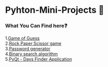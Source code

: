 # Pyhton-Mini-Projects :notebook:
### What You Can Find here:question:
1.[Game of Guess](https://github.com/AasaiAlangaram/Python-Basic-Projects/blob/master/Python%20Basic%20Projects.ipynb)\
2.[Rock,Paper,Scissor game](https://github.com/AasaiAlangaram/Python-Basic-Projects/blob/master/Python%20Basic%20Projects.ipynb)\
3.[Password generator](https://github.com/AasaiAlangaram/Python-Basic-Projects/blob/master/Python%20Basic%20Projects.ipynb)\
4.[Binary search algorithm](https://github.com/AasaiAlangaram/Python-Basic-Projects/blob/master/Python%20Basic%20Projects.ipynb)\
5.[PyQt - Days Finder Application](https://github.com/AasaiAlangaram/Python-Basic-Projects/blob/master/Days%20Finder%20Application/Days%20finder.py)


